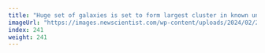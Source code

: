 ```yaml
---
title: "Huge set of galaxies is set to form largest cluster in known universe"
imageUrl: "https://images.newscientist.com/wp-content/uploads/2024/02/21162939/SEI_191496908.jpg?width=788"
index: 241
weight: 241
---
```

